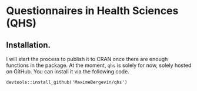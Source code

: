 # Questionnaires in Health Sciences (QHS)


## Installation.
I will start the process to publish it to CRAN once there are enough functions in the package. At the moment, `qhs` is solely for now, solely hosted on GitHub. You can install it via the following code. 
```
devtools::install_github('MaximeBergevin/qhs')
```
